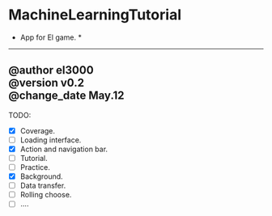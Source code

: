 # MachineLearningTutorial
* App for El game. *
---
@author el3000  
@version v0.2  
@change_date May.12
---
TODO:
- [x] Coverage.
- [ ] Loading interface.
- [x] Action and navigation bar.
- [ ] Tutorial.
- [ ] Practice.
- [x] Background.
- [ ] Data transfer.
- [ ] Rolling choose.
- [ ] ....